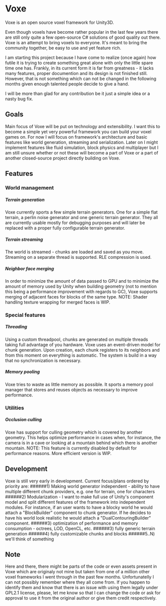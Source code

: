 # Voxe
Voxe is an open source voxel framework for Unity3D.

Even though voxels have become rather popular in the last few years there are still only quite a few open-source C# solutions of good quality out there. Voxe is an attempt to bring voxels to everyone. It's meant to bring the community together, be easy to use and yet feature rich.

I am starting this project because I have come to realize (once again) how futile it is trying to create something great alone with only the little spare time one has. Frankly, in its current form it is far from greatness - it lacks many features, proper documention and its design is not finished still. However, that is not something which can not be changed in the following months given enough talented people decide to give a hand.

I will be more than glad for any contribution be it just a simple idea or a nasty bug fix.

## Goals
Main focus of Voxe will be put on technology and extensibility. I want this to become a simple yet very powerful framework you can build your voxel games on. For now I will focus on framework's architecture and basic features like world generation, streaming and serialization. Later on I might implement features like fluid simulation, block physics and multiplayer but I am still unsure whether or not these will become a part of Voxe or a part of another closed-source project directly building on Voxe.

## Features

### World management

##### Terrain generation
Voxe currently sports a few simple terrain generators. One for a simple flat terrain, a perlin noise generator and one generic terrain generator. They all are currently usable mostly for debugging purposes and will later be replaced with a proper fully configurable terrain generator.

##### Terrain streaming
The world is streamed - chunks are loaded and saved as you move. Streaming on a separate thread is supported. RLE compression is used.

##### Neighbor face merging
In order to minimize the amount of data passed to GPU and to minimize the amount of memory used by Unity when building geometry (not to mention this being a performance improvement with regards to GC), Voxe supports merging of adjacent faces for blocks of the same type.
NOTE: Shader handling texture wrapping for merged faces is WIP.

### Special features

##### Threading
Using a custom threadpool, chunks are generated on multiple threads taking full advantage of you hardware. Voxe uses an event-driven model for chunk generation. Upon creation, each chunk registers to its neighbors and from this moment on everything is automatic. The system is build in a way that no synchronization is necessary.

##### Memory pooling
Voxe tries to waste as little memory as possible. It sports a memory pool manager that stores and reuses objects as necessary to improve performance.

### Utilities

##### Occlusion culling
Voxe has support for culling geometry which is covered by another geometry. This helps optimize performance in cases when, for instance, the camera is in a cave or looking at a mountain behind which there is another mountain.
NOTE: This feature is currently disabled by default for performance reasons. More efficient version is WIP.

## Development
Voxe is still very early in development. Current focus/plans ordered by priority are:
######1) Making world generator independent - ability to have multiple different chunk providers, e.g. one for terrain, one for characters
######2) Modularization - I want to make full use of Unity's component model and split different features of the framework into independent modules. For instance, if an user wants to have a blocky world he would attach a "BlockBuilder" component to chunk generator. If he decides to have his world look realistic he would attach a "DualContouringBuilder" component.
######3) optimization of performance and memory consumption - octrees, LOD, OpenCL, etc.
######3) fully generic terrain generation
######4) fully customizable chunks and blocks
######5..N) we'll think of something

## Note
Here and there, there might be parts of the code or even assets present in Voxe which are originaly not mine but taken from one of a million other voxel frameworks I went through in the past few months. Unfortunatelly I can not possibly remember where they all come from. If you happen to identify them and know that there is an issue with using them legally under GPL2.1 license, please, let me know so that I can change the code or ask for approval to use it from the original author or give them credit respectively.
